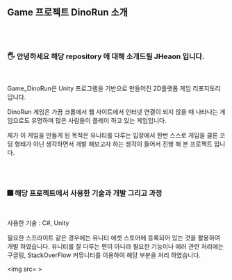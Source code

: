 ## Game 프로젝트 DinoRun 소개 

<br><br>

### 🖐️ 안녕하세요 해당 repository 에 대해 소개드릴 JHeaon 입니다. 

<br>

Game_DinoRun은 Unity 프로그램을 기반으로 만들어진 2D플랫폼 게임 리포지토리 입니다.

DinoRun 게임은 가끔 크롬에서 웹 사이트에서 인터넷 연결이 되지 않을 때 나타나는 게임으로도 유명하며 많은 사람들이 플레이 하고 있는 게임입니다. 

 제가 이 게임을 만들게 된 목적은 유니티를 다루는 입장에서 한번 스스로 게임을 클론 코딩 형태가 아닌 생각하면서 개발 해보고자 하는 생각이 들어서 진행 해 본 프로젝트 입니다. 
  <br>

<br><br>

### 🎆 해당 프로젝트에서 사용한 기술과 개발 그리고 과정

<br>

사용한 기술 :  C#, Unity 

 필요한 스프라이트 같은 경우에는 유니티 에셋 스토어에 등록되어 있는 것을 활용하여 개발 하였습니다. 유니티를 잘 다루는 편이 아니라 필요한 기능이나 에러 관련 처리에는 구글링, StackOverFlow 커뮤니티를 이용하여 해당 부분을 처리 하였습니다. 

 <img src= >







